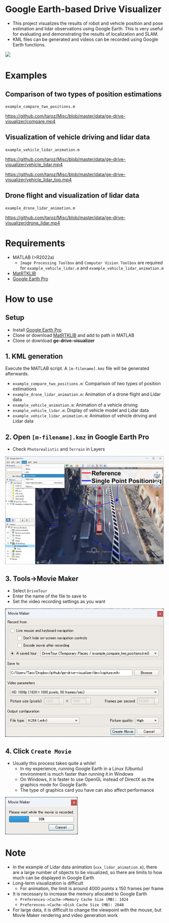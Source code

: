 # Google Earth-based Drive Visualizer
- This project visualizes the results of robot and vehicle position and pose estimation and lidar observations using Google Earth. This is very useful for evaluating and demonstrating the results of localization and SLAM.
- KML files can be generated and videos can be recorded using Google Earth functions.

![](https://github.com/taroz/Misc/blob/master/data/ge-drive-visualizer/ge-drive-visualizer.gif?raw=true)

# Examples
## Comparison of two types of position estimations
`example_compare_two_positions.m`

https://github.com/taroz/Misc/blob/master/data/ge-drive-visualizer/compare.mp4

## Visualization of vehicle driving and lidar data
`example_vehicle_lidar_animation.m`

https://github.com/taroz/Misc/blob/master/data/ge-drive-visualizer/vehicle_lidar.mp4

https://github.com/taroz/Misc/blob/master/data/ge-drive-visualizer/vehicle_lidar_top.mp4

## Drone flight and visualization of lidar data
`example_drone_lidar_animation.m`

https://github.com/taroz/Misc/blob/master/data/ge-drive-visualizer/drone_lidar.mp4

# Requirements
- MATLAB (>R2022a)
  - `Image Processing Toolbox` and `Computer Vision Toolbox` are required for `example_vehicle_lidar.m` and `example_vehicle_lidar_animation.m`
- [MatRTKLIB](https://github.com/taroz/MatRTKLIB)
- [Google Earth Pro](https://www.google.com/earth/about/versions/#earth-pro)

# How to use
## Setup
- Install [Google Earth Pro](https://www.google.com/earth/about/versions/#earth-pro)
- Clone or download [MatRTKLIB](https://github.com/taroz/MatRTKLIB) and add to path in MATLAB
- Clone or download **ge-drive-visualizer**

## 1. KML generation
Execute the MATLAB script. A `[m-filename].kmz` file will be generated afterwards.
- `example_compare_two_positions.m`: Comparison of two types of position estimations
- `example_drone_lidar_animation.m`: Animation of a drone flight and Lidar data
- `example_vehicle_animation.m`: Animation of a vehicle driving
- `example_vehicle_lidar.m`: Display of vehicle model and Lidar data
- `example_vehicle_lidar_animation.m`: Animation of vehicle driving and Lidar data

## 2. Open `[m-filename].kmz` in Google Earth Pro
- Check `Photorealistic` and `Terrain` in Layers

<img width="600" src="https://github.com/taroz/Misc/blob/master/data/ge-drive-visualizer/cap1.jpg?raw=true">

## 3. Tools->Movie Maker
- Select `DriveTour`
- Enter the name of the file to save to
- Set the video recording settings as you want

![](https://github.com/taroz/Misc/blob/master/data/ge-drive-visualizer/cap2.jpg?raw=true) 

## 4. Click `Create Movie`
- Usually this process takes quite a while!
  - In my experience, running Google Earth in a Linux (Ubuntu) environment is much faster than running it in Windows
  - On Windows, it is faster to use OpenGL instead of DirectX as the graphics mode for Google Earth
  - The type of graphics card you have can also affect performance

![](https://github.com/taroz/Misc/blob/master/data/ge-drive-visualizer/cap3.jpg?raw=true) 

# Note
- In the example of Lidar data animation (`xxx_lidar_animation.m`), there are a large number of objects to be visualized, so there are limits to how much can be displayed in Google Earth
- Long-term visualization is difficult
  - For animation, the limit is around 4000 points x 150 frames per frame
- It is necessary to increase the memory allocated to Google Earth
  - `Preferences->Cache->Memory Cache Size (MB): 1024`
  - `Preferences->Cache->Disk Cache Size (MB): 2048`
- For large data, it is difficult to change the viewpoint with the mouse, but Movie Maker rendering and video generation work